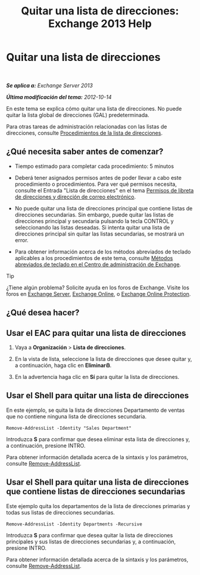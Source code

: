 ﻿---
title: 'Quitar una lista de direcciones: Exchange 2013 Help'
TOCTitle: Quitar una lista de direcciones
ms:assetid: 39a313f3-41d4-4c8f-af67-df2316f3687f
ms:mtpsurl: https://technet.microsoft.com/es-es/library/Aa997294(v=EXCHG.150)
ms:contentKeyID: 49895574
ms.date: 05/22/2018
mtps_version: v=EXCHG.150
ms.translationtype: MT
---

# Quitar una lista de direcciones

 

_**Se aplica a:** Exchange Server 2013_

_**Última modificación del tema:** 2012-10-14_

En este tema se explica cómo quitar una lista de direcciones. No puede quitar la lista global de direcciones (GAL) predeterminada.

Para otras tareas de administración relacionadas con las listas de direcciones, consulte [Procedimientos de la lista de direcciones](address-list-procedures-exchange-2013-help.md).

## ¿Qué necesita saber antes de comenzar?

  - Tiempo estimado para completar cada procedimiento: 5 minutos

  - Deberá tener asignados permisos antes de poder llevar a cabo este procedimiento o procedimientos. Para ver qué permisos necesita, consulte el Entrada "Lista de direcciones" en el tema [Permisos de libreta de direcciones y dirección de correo electrónico](email-address-and-address-book-permissions-exchange-2013-help.md).

  - No puede quitar una lista de direcciones principal que contiene listas de direcciones secundarias. Sin embargo, puede quitar las listas de direcciones principal y secundaria pulsando la tecla CONTROL y seleccionando las listas deseadas. Si intenta quitar una lista de direcciones principal sin quitar las listas secundarias, se mostrará un error.

  - Para obtener información acerca de los métodos abreviados de teclado aplicables a los procedimientos de este tema, consulte [Métodos abreviados de teclado en el Centro de administración de Exchange](keyboard-shortcuts-in-the-exchange-admin-center-exchange-online-protection-help.md).


> [!TIP]
> ¿Tiene algún problema? Solicite ayuda en los foros de Exchange. Visite los foros en <A href="https://go.microsoft.com/fwlink/p/?linkid=60612">Exchange Server</A>, <A href="https://go.microsoft.com/fwlink/p/?linkid=267542">Exchange Online</A>, o <A href="https://go.microsoft.com/fwlink/p/?linkid=285351">Exchange Online Protection</A>.



## ¿Qué desea hacer?

## Usar el EAC para quitar una lista de direcciones

1.  Vaya a **Organización** \> **Lista de direcciones**.

2.  En la vista de lista, seleccione la lista de direcciones que desee quitar y, a continuación, haga clic en **Eliminar**![Eliminar icono](images/Dd979797.14f639f6-61e8-4418-bbfb-0db14de9d2f5(EXCHG.150).gif "Eliminar icono").

3.  En la advertencia haga clic en **Sí** para quitar la lista de direcciones.

## Usar el Shell para quitar una lista de direcciones

En este ejemplo, se quita la lista de direcciones Departamento de ventas que no contiene ninguna lista de direcciones secundaria.

    Remove-AddressList -Identity "Sales Department"

Introduzca **S** para confirmar que desea eliminar esta lista de direcciones y, a continuación, presione INTRO.

Para obtener información detallada acerca de la sintaxis y los parámetros, consulte [Remove-AddressList](https://technet.microsoft.com/es-es/library/bb124342\(v=exchg.150\)).

## Usar el Shell para quitar una lista de direcciones que contiene listas de direcciones secundarias

Este ejemplo quita los departamentos de la lista de direcciones primarias y todas sus listas de direcciones secundarias.

    Remove-AddressList -Identity Departments -Recursive

Introduzca **S** para confirmar que desea quitar la lista de direcciones principales y sus listas de direcciones secundarias y, a continuación, presione INTRO.

Para obtener información detallada acerca de la sintaxis y los parámetros, consulte [Remove-AddressList](https://technet.microsoft.com/es-es/library/bb124342\(v=exchg.150\)).

